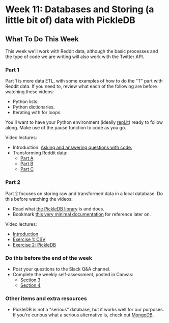 # Week 11: Databases and Storing (a little bit of) data with PickleDB

## What To Do This Week

This week we'll work with Reddit data, although the basic processes and the type of code we are writing will also work with the Twitter API.

### Part 1

Part 1 is more data ETL, with some examples of how to do the "T" part with Reddit data. If you need to, review what each of the following are before watching these videos:

- Python lists.
- Python dictionaries.
- Iterating with for loops.

You'll want to have your Python environment (ideally [repl.it](http://repl.it)) ready to follow along. Make use of the pause function to code as you go.

Video lectures:

- Introduction: [Asking and answering questions with code.](https://youtu.be/pQPeGYVxca0)
- Transforming Reddit data:
  - [Part A](https://youtu.be/KtVCblNxL_8)
  - [Part B](https://youtu.be/KvQfW7yVOGk)
  - [Part C](https://youtu.be/OHqfcgqIl10)

### Part 2

Part 2 focuses on storing raw and transformed data in a local database. Do this before watching the videos:

- Read what [the PickleDB library](https://patx.github.io/pickledb/) is and does.
- Bookmark [this very minimal documentation](https://patx.github.io/pickledb/commands.html) for reference later on.

Video lectures:

- [Introduction](https://youtu.be/xN6LFdfr6NU)
- [Exercise 1: CSV](https://youtu.be/AbUONTYe3IU)
- [Exercise 2: PickleDB](https://youtu.be/avFH48pSiKc)

### Do this before the end of the week

- Post your questions to the Slack Q&A channel.
- Complete the weekly self-assessment, posted in Canvas:
  - [Section 3](https://rutgers.instructure.com/courses/40197/assignments/700978)
  - [Section 4](https://rutgers.instructure.com/courses/40200/assignments/700987)

### Other items and extra resources

- PickleDB is not a "serious" database, but it works well for our purposes. If you're curious what a serious alternative is, check out [MongoDB](https://www.mongodb.com/).
